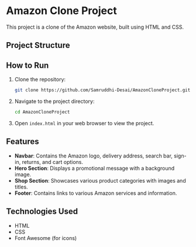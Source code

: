 # Amazon Clone Project

This project is a clone of the Amazon website, built using HTML and CSS.

## Project Structure

## How to Run

1. Clone the repository:
    ```sh
    git clone https://github.com/Samruddhi-Desai/AmazonCloneProject.git
    ```

2. Navigate to the project directory:
    ```sh
    cd AmazonCloneProject
    ```

3. Open `index.html` in your web browser to view the project.

## Features

- **Navbar**: Contains the Amazon logo, delivery address, search bar, sign-in, returns, and cart options.
- **Hero Section**: Displays a promotional message with a background image.
- **Shop Section**: Showcases various product categories with images and titles.
- **Footer**: Contains links to various Amazon services and information.

## Technologies Used

- HTML
- CSS
- Font Awesome (for icons)





